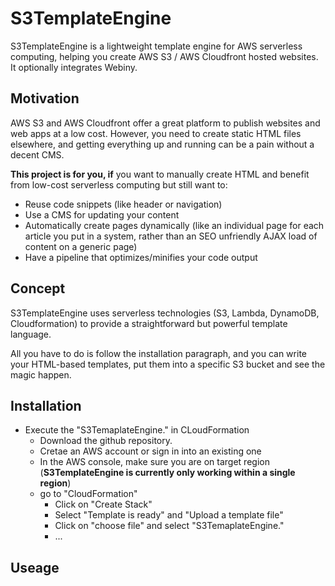 # S3TemplateEngine
S3TemplateEngine is a lightweight template engine for AWS serverless computing, helping you create AWS S3 / AWS Cloudfront hosted websites. It optionally integrates Webiny.

## Motivation
AWS S3 and AWS Cloudfront offer a great platform to publish websites and web apps at a low cost. However, you need to create static HTML files elsewhere, and getting everything up and running can be a pain without a decent CMS.

**This project is for you, if** you want to manually create HTML and benefit from low-cost serverless computing but still want to:
 * Reuse code snippets (like header or navigation)
* Use a CMS for updating your content
* Automatically create pages dynamically (like an individual page for each article you put in a system, rather than an SEO unfriendly AJAX load of content on a generic page)
* Have a pipeline that optimizes/minifies your code output

## Concept
S3TemplateEngine uses serverless technologies (S3, Lambda, DynamoDB, Cloudformation) to provide a straightforward but powerful template language. 

All you have to do is follow the installation paragraph, and you can write your HTML-based templates, put them into a specific S3 bucket and see the magic happen.

## Installation
 * Execute the "S3TemaplateEngine." in CLoudFormation
   * Download the github repository. 
   * Cretae an AWS account or sign in into an existing one
   * In the AWS console, make sure you are on target region (**S3TemplateEngine is currently only working within a single region**)
   * go to "CloudFormation"
     * Click on "Create Stack"
     * Select "Template is ready" and "Upload a template file"
     * Click on "choose file" and select "S3TemaplateEngine."
     * ...

## Useage
